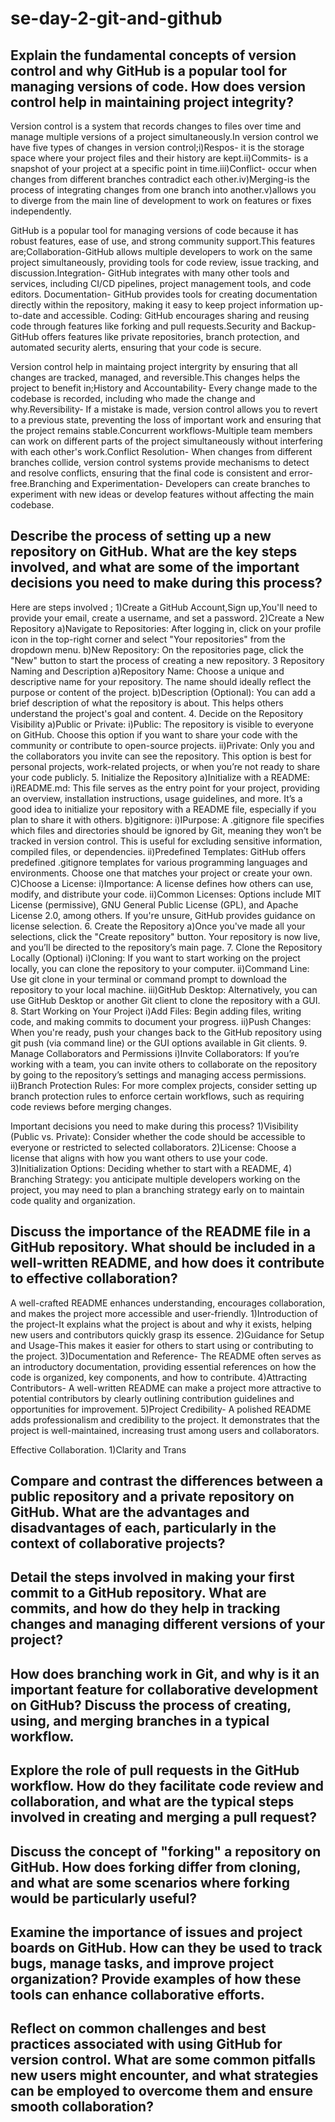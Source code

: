 # se-day-2-git-and-github
## Explain the fundamental concepts of version control and why GitHub is a popular tool for managing versions of code. How does version control help in maintaining project integrity?
Version control is a system that records changes to files over time and manage multiple versions of a project simultaneously.In version control we have five types of changes in version control;i)Respos- it is the storage space where your project files and their history are kept.ii)Commits- is a snapshot of your project at a specific point in time.iii)Conflict- occur when changes from different branches contradict each other.iv)Merging-is the process of integrating changes from one branch into another.v)allows you to diverge from the main line of development to work on features or fixes independently.

GitHub is a popular tool for managing versions of code because it has robust features, ease of use, and strong community support.This features are;Collaboration-GitHub allows multiple developers to work on the same project simultaneously, providing tools for code review, issue tracking, and discussion.Integration- GitHub integrates with many other tools and services, including CI/CD pipelines, project management tools, and code editors. Documentation- GitHub provides tools for creating documentation directly within the repository, making it easy to keep project information up-to-date and accessible. Coding: GitHub encourages sharing and reusing code through features like forking and pull requests.Security and Backup- GitHub offers features like private repositories, branch protection, and automated security alerts, ensuring that your code is secure.

Version control help in maintaing project intergrity by ensuring that all changes are tracked, managed, and reversible.This changes helps the project to benefit in;History and Accountability- Every change made to the codebase is recorded, including who made the change and why.Reversibility- If a mistake is made, version control allows you to revert to a previous state, preventing the loss of important work and ensuring that the project remains stable.Concurrent workflows-Multiple team members can work on different parts of the project simultaneously without interfering with each other's work.Conflict Resolution- When changes from different branches collide, version control systems provide mechanisms to detect and resolve conflicts, ensuring that the final code is consistent and error-free.Branching and Experimentation- Developers can create branches to experiment with new ideas or develop features without affecting the main codebase.


## Describe the process of setting up a new repository on GitHub. What are the key steps involved, and what are some of the important decisions you need to make during this process?
Here are steps involved ;
1)Create a GitHub Account,Sign up,You'll need to provide your email, create a username, and set a password.
2)Create a New Repository
a)Navigate to Repositories: After logging in, click on your profile icon in the top-right corner and select "Your repositories" from the dropdown menu.
b)New Repository: On the repositories page, click the "New" button to start the process of creating a new repository.
3 Repository Naming and Description
a)Repository Name: Choose a unique and descriptive name for your repository. The name should ideally reflect the purpose or content of the project.
b)Description (Optional): You can add a brief description of what the repository is about. This helps others understand the project's goal and content.
4. Decide on the Repository Visibility
a)Public or Private:
i)Public: The repository is visible to everyone on GitHub. Choose this option if you want to share your code with the community or contribute to open-source projects.
ii)Private: Only you and the collaborators you invite can see the repository. This option is best for personal projects, work-related projects, or when you’re not ready to share your code publicly.
5. Initialize the Repository
a)Initialize with a README:
i)README.md: This file serves as the entry point for your project, providing an overview, installation instructions, usage guidelines, and more. It’s a good idea to initialize your repository with a README file, especially if you plan to share it with others.
b)gitignore:
i)IPurpose: A .gitignore file specifies which files and directories should be ignored by Git, meaning they won’t be tracked in version control. This is useful for excluding sensitive information, compiled files, or dependencies.
ii)Predefined Templates: GitHub offers predefined .gitignore templates for various programming languages and environments. Choose one that matches your project or create your own.
C)Choose a License:
i)Importance: A license defines how others can use, modify, and distribute your code.
ii)Common Licenses: Options include MIT License (permissive), GNU General Public License (GPL), and Apache License 2.0, among others. If you're unsure, GitHub provides guidance on license selection.
6. Create the Repository
a)Once you've made all your selections, click the "Create repository" button. Your repository is now live, and you’ll be directed to the repository’s main page.
7. Clone the Repository Locally (Optional)
i)Cloning: If you want to start working on the project locally, you can clone the repository to your computer.
ii)Command Line: Use git clone <repository URL> in your terminal or command prompt to download the repository to your local machine.
iii)GitHub Desktop: Alternatively, you can use GitHub Desktop or another Git client to clone the repository with a GUI.
8. Start Working on Your Project
i)Add Files: Begin adding files, writing code, and making commits to document your progress.
ii)Push Changes: When you're ready, push your changes back to the GitHub repository using git push (via command line) or the GUI options available in Git clients.
9. Manage Collaborators and Permissions
i)Invite Collaborators: If you’re working with a team, you can invite others to collaborate on the repository by going to the repository’s settings and managing access permissions.
ii)Branch Protection Rules: For more complex projects, consider setting up branch protection rules to enforce certain workflows, such as requiring code reviews before merging changes.

Important decisions you need to make during this process?
1)Visibility (Public vs. Private):
Consider whether the code should be accessible to everyone or restricted to selected collaborators.
2)License:
Choose a license that aligns with how you want others to use your code.
3)Initialization Options:
Deciding whether to start with a README, 
4) Branching Strategy:
you anticipate multiple developers working on the project, you may need to plan a branching strategy early on to maintain code quality and organization.

## Discuss the importance of the README file in a GitHub repository. What should be included in a well-written README, and how does it contribute to effective collaboration?
 A well-crafted README enhances understanding, encourages collaboration, and makes the project more accessible and user-friendly.
 1)Introduction of the project-It explains what the project is about and why it exists, helping new users and contributors quickly grasp its essence.
 2)Guidance for Setup and Usage-This makes it easier for others to start using or contributing to the project.
 3)Documentation and Reference- The README often serves as an introductory documentation, providing essential references on how the code is organized, key components, and how to contribute.
4)Attracting Contributors- A well-written README can make a project more attractive to potential contributors by clearly outlining contribution guidelines and opportunities for improvement.
5)Project Credibility- A polished README adds professionalism and credibility to the project. It demonstrates that the project is well-maintained, increasing trust among users and collaborators.

Effective Collaboration.
1)Clarity and Trans

## Compare and contrast the differences between a public repository and a private repository on GitHub. What are the advantages and disadvantages of each, particularly in the context of collaborative projects?

## Detail the steps involved in making your first commit to a GitHub repository. What are commits, and how do they help in tracking changes and managing different versions of your project?

## How does branching work in Git, and why is it an important feature for collaborative development on GitHub? Discuss the process of creating, using, and merging branches in a typical workflow.

## Explore the role of pull requests in the GitHub workflow. How do they facilitate code review and collaboration, and what are the typical steps involved in creating and merging a pull request?

## Discuss the concept of "forking" a repository on GitHub. How does forking differ from cloning, and what are some scenarios where forking would be particularly useful?

## Examine the importance of issues and project boards on GitHub. How can they be used to track bugs, manage tasks, and improve project organization? Provide examples of how these tools can enhance collaborative efforts.

## Reflect on common challenges and best practices associated with using GitHub for version control. What are some common pitfalls new users might encounter, and what strategies can be employed to overcome them and ensure smooth collaboration?
